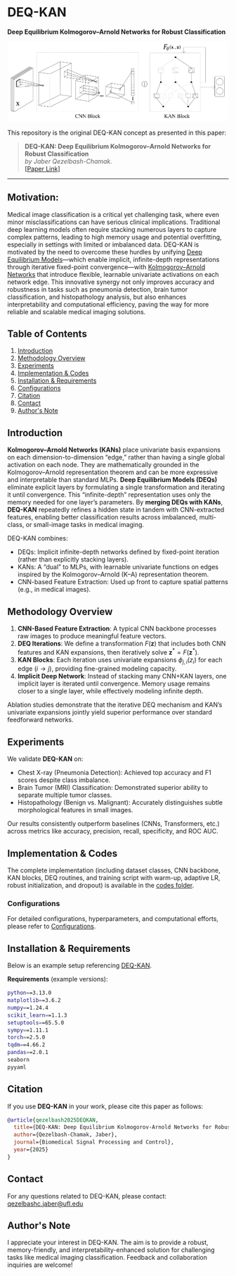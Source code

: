 # DEQ-KAN
**Deep Equilibrium Kolmogorov–Arnold Networks for Robust Classification**



<img width="800" alt="kan_plot" src="https://github.com/JaberQezelbash/DEQ-KAN/blob/main/assets/DEQ-KAN.svg">


This repository is the original DEQ-KAN concept as presented in this paper:

> **DEQ-KAN: Deep Equilibrium Kolmogorov–Arnold Networks for Robust Classification**  
> *by Jaber Qezelbash-Chamak*.  
> [[Paper Link]](https://github.com/JaberQezelbash/DEQ-KAN)

---



## Motivation:
Medical image classification is a critical yet challenging task, where even minor misclassifications can have serious clinical implications. Traditional deep learning models often require stacking numerous layers to capture complex patterns, leading to high memory usage and potential overfitting, especially in settings with limited or imbalanced data. DEQ-KAN is motivated by the need to overcome these hurdles by unifying [Deep Equilibrium Models](https://arxiv.org/abs/1909.01377)—which enable implicit, infinite-depth representations through iterative fixed-point convergence—with [Kolmogorov–Arnold Networks](https://arxiv.org/abs/2404.19756) that introduce flexible, learnable univariate activations on each network edge. This innovative synergy not only improves accuracy and robustness in tasks such as pneumonia detection, brain tumor classification, and histopathology analysis, but also enhances interpretability and computational efficiency, paving the way for more reliable and scalable medical imaging solutions.


## Table of Contents

1. [Introduction](#introduction)  
2. [Methodology Overview](#methodology-overview)  
3. [Experiments](#experiments)  
4. [Implementation & Codes](#implementation--codes)  
5. [Installation & Requirements](#installation--requirements)  
6. [Configurations](#configurations)  
7. [Citation](#citation)  
8. [Contact](#contact)  
9. [Author's Note](#authors-note)



## Introduction

**Kolmogorov–Arnold Networks (KANs)** place univariate basis expansions on each dimension-to-dimension “edge,” rather than having a single global activation on each node. They are mathematically grounded in the Kolmogorov–Arnold representation theorem and can be more expressive and interpretable than standard MLPs.
**Deep Equilibrium Models (DEQs)** eliminate explicit layers by formulating a single transformation and iterating it until convergence. This “infinite-depth” representation uses only the memory needed for one layer’s parameters.
By **merging DEQs with KANs**, **DEQ-KAN** repeatedly refines a hidden state in tandem with CNN-extracted features, enabling better classification results across imbalanced, multi-class, or small-image tasks in medical imaging.

DEQ-KAN combines:
- DEQs: Implicit infinite-depth networks defined by fixed-point iteration (rather than explicitly stacking layers).
- KANs: A “dual” to MLPs, with learnable univariate functions on edges inspired by the Kolmogorov–Arnold (K–A) representation theorem.
- CNN-based Feature Extraction: Used up front to capture spatial patterns (e.g., in medical images).



## Methodology Overview

1. **CNN-Based Feature Extraction**: A typical CNN backbone processes raw images to produce meaningful feature vectors.  
2. **DEQ Iterations**: We define a transformation $F(\mathbf{z})$ that includes both CNN features and KAN expansions, then iteratively solve $\mathbf{z}^{\ast} = F(\mathbf{z}^{\ast})$.  
3. **KAN Blocks**: Each iteration uses univariate expansions $\phi_{j,i}(z_i)$ for each edge $(i\to j)$, providing fine-grained modeling capacity.  
4. **Implicit Deep Network**: Instead of stacking many CNN+KAN layers, one implicit layer is iterated until convergence. Memory usage remains closer to a single layer, while effectively modeling infinite depth.

Ablation studies demonstrate that the iterative DEQ mechanism and KAN’s univariate expansions jointly yield superior performance over standard feedforward networks.



## Experiments

We validate **DEQ-KAN** on:

- Chest X-ray (Pneumonia Detection): Achieved top accuracy and F1 scores despite class imbalance.  
- Brain Tumor (MRI) Classification: Demonstrated superior ability to separate multiple tumor classes.  
- Histopathology (Benign vs. Malignant): Accurately distinguishes subtle morphological features in small images.

Our results consistently outperform baselines (CNNs, Transformers, etc.) across metrics like accuracy, precision, recall, specificity, and ROC AUC.



## Implementation & Codes

The complete implementation (including dataset classes, CNN backbone, KAN blocks, DEQ routines, and training script with warm-up, adaptive LR, robust initialization, and dropout) is available in the [codes folder](https://github.com/JaberQezelbash/DEQ-KAN/blob/main/codes).  

### Configurations 

For detailed configurations, hyperparameters, and computational efforts, please refer to [Configurations](assets/configurations.md).



## Installation & Requirements

Below is an example setup referencing [DEQ-KAN](https://github.com/JaberQezelbash/DEQ-KAN/).

**Requirements** (example versions):
```bash
python==3.13.0
matplotlib==3.6.2
numpy==1.24.4
scikit_learn==1.1.3
setuptools==65.5.0
sympy==1.11.1
torch==2.5.0
tqdm==4.66.2
pandas==2.0.1
seaborn
pyyaml

```




## Citation

If you use **DEQ-KAN** in your work, please cite this paper as follows:

```bibtex
@article{qezelbash2025DEQKAN,
  title={DEQ-KAN: Deep Equilibrium Kolmogorov-Arnold Networks for Robust Classification},
  author={Qezelbash-Chamak, Jaber},
  journal={Biomedical Signal Processing and Control},
  year={2025}
}
```

## Contact
For any questions related to DEQ-KAN, please contact:
[qezelbashc.jaber@ufl.edu](qezelbashc.jaber@ufl.edu)


## Author's Note
I appreciate your interest in DEQ-KAN. 
The aim is to provide a robust, memory-friendly, and interpretability-enhanced solution for challenging tasks like medical imaging classification. 
Feedback and collaboration inquiries are welcome!
